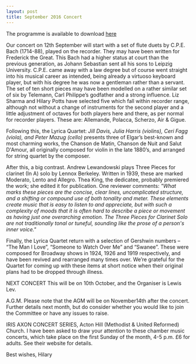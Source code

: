 ```yaml
---
layout: post
title: September 2016 Concert
---
```

The programme is available to download [here](/assets/programmes/Programme_16.09.pdf)


Our concert on 12th September will start with a set of flute duets by 
C.P.E. Bach (1714-88), played on the recorder. They may have been 
written for Frederick the Great. This Bach had  a higher status at 
court than the previous generation, as Johann Sebastian sent all his 
sons to Leipzig University. C.P.E. came away with a law degree but of 
course went straight into his musical career as intended, being already 
a virtuoso keyboard player, but with his degree he was now a gentleman 
rather than a servant. The set of ten short pieces may have been modelled 
on a rather similar set of six by Telemann, Carl Philippe’s godfather 
and a strong influence. Liz Sharma and Hilary Potts have selected five 
which fall within recorder range, although not without a change of 
instruments for the second player and a little adjustment of octaves for 
both players here and there, as per normal for recorder players. 
These are: Allemande, Polacca, Scherzo, Air & Gigue.
 
Following this, the Lyrica Quartet: _Jill Davis, Julia Harris (violins), 
Ceri Fagg (viola), and Peter Mazug (cello)_ presents three of Elgar’s 
 best-known and most charming works, the Chanson de Matin, Chanson de 
 Nuit and Salut D'Amour, all originally composed for violin in the late 
 1880’s, and arranged for string quartet by the composer.
 
After this, a big contrast. Andrew Lewandowski plays Three Pieces 
for clarinet (In A) solo by Lennox Berkeley. Written in 1939, these are 
marked Moderato, Lento and Allegro.  Thea King, the dedicatee, probably 
premiered the work; she edited it for publication. One reviewer comments: 
_"What marks these pieces are the concise, clear lines, uncomplicated 
structure, and a shifting or compound use of both tonality and meter. 
These elements create music that is easy to listen to and appreciate, 
but with such a complexity of moods that it is often hard to describe 
a piece or movement as having just one overarching emotion.
The Three Pieces for Clarinet Solo are not traditionally tonal or tuneful, 
sounding like the prose of a person's inner voice."_
 
Finally, the Lyrica Quartet return with a selection of Gershwin
numbers – “The Man I Love”, “Someone to Watch Over Me” and “Swanee”. 
These were composed for Broadway shows in 1924, 1926 and 1919 respectively,
and have been revived and rearranged many times over.
We’re grateful for the Quartet for coming up with these items at short 
notice when their original plans had to be dropped through illness.
 
 
NEXT CONCERT
This will be on 10th October, and the Organiser is Lewis Lev.
 
A.G.M. 
Please note that the AGM will be on November14th after the concert. 
Further details next month, but do consider whether you would like to 
join the Committee or have any issues to raise.
 
 
IRIS AXON CONCERT SERIES, Acton Hill (Methodist & United Reformed) Church.
I have been asked to draw your attention to these chamber music concerts, 
which take place on the first Sunday of the month, 4-5 p.m. £6 for adults. See their website for details.
 
Best wishes,
Hilary